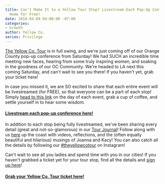 ```yaml
---
title: Can't Make It to a Yellow Tour Stop? Livestream Each Pop-Up Conference from
  Home for Free!
date: 2018-04-09 04:00:00 -07:00
categories:
- Growth
author: Yellow Co.
series: Privilege
---
```


[The Yellow Co. Tour](https://yellowcollective.lpages.co/yellow-west-coast-tour-2018/) is in full swing, and we're just coming off of our Orange County pop-up conference from Saturday! We had SUCH an incredible time meeting new faces, hearing from some truly inspiring women, and soaking in the goodness of our OC Community. We're headed to LA next this coming Saturday, and can't wait to see you there! If you haven't yet, grab your ticket here!

In case you missed it, we are SO excited to share that each entire event will be livestreamed (for FREE), so that everyone can be a part of each stop! Simply [head to this link](https://yellowco.co/live/) on the day of each event, grab a cup of coffee, and settle yourself in to hear some wisdom.

#### [Livestream each pop-up conference here!](https://yellowco.co/live/)

In addition to each stop being fully livestreamed, we've been sharing every detail (great and not-so-glamorous) in our [Tour Journal](http://www.yellowtour.co/)! Follow along with us [here](http://www.yellowtour.co/) up the coast with videos, reflections, and the (often equally beautiful and hilarious) musings of Joanna and Kacy! You can also catch all the details by following our [#theyellowcotour](https://www.instagram.com/explore/tags/theyellowcotour/) on Instagram!

Can't wait to see all you ladies and spend time with you in our cities! If you haven't grabbed a ticket yet for your tour stop, find all the details and [sign up here](https://yellowcollective.lpages.co/yellow-west-coast-tour-2018/)!

#### [Grab your Yellow Co. Tour ticket here!](https://yellowcollective.lpages.co/yellow-west-coast-tour-2018/)